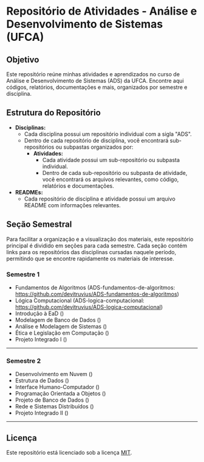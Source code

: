 # Repositório de Atividades - Análise e Desenvolvimento de Sistemas (UFCA)

## Objetivo

Este repositório reúne minhas atividades e aprendizados no curso de Análise e Desenvolvimento de Sistemas (ADS) da UFCA. Encontre aqui códigos, relatórios, documentações e mais, organizados por semestre e disciplina.

## Estrutura do Repositório

* **Disciplinas:**
  * Cada disciplina possui um repositório individual com a sigla "ADS".
  * Dentro de cada repositório de disciplina, você encontrará sub-repositórios ou subpastas organizados por:
    * **Atividades:**
      * Cada atividade possui um sub-repositório ou subpasta individual.
      * Dentro de cada sub-repositório ou subpasta de atividade, você encontrará os arquivos relevantes, como código, relatórios e documentações.
* **READMEs:**
  * Cada repositório de disciplina e atividade possui um arquivo README com informações relevantes.

## Seção Semestral
Para facilitar a organização e a visualização dos materiais, este repositório principal é dividido em seções para cada semestre. Cada seção contém links para os repositórios das disciplinas cursadas naquele período, permitindo que se encontre rapidamente os materiais de interesse.
 
### Semestre 1
* Fundamentos de Algoritmos (ADS-fundamentos-de-algoritmos: https://github.com/devitruvius/ADS-fundamentos-de-algoritmos)
* Lógica Computacional (ADS-logica-computacional: https://github.com/devitruvius/ADS-logica-computacional)
* Introdução à EaD ()
* Modelagem de Banco de Dados ()
* Análise e Modelagem de Sistemas ()
* Ética e Legislação em Computação ()
* Projeto Integrado I ()
<hr>

### Semestre 2
* Desenvolvimento em Nuvem ()
* Estrutura de Dados ()
* Interface Humano-Computador ()
* Programação Orientada a Objetos ()
* Projeto de Banco de Dados ()
* Rede e Sistemas Distribuídos ()
* Projeto Integrado II ()
<hr>

## Licença

Este repositório está licenciado sob a licença [MIT](https://choosealicense.com/licenses/mit/).
